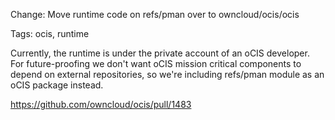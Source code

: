 Change: Move runtime code on refs/pman over to owncloud/ocis/ocis

Tags: ocis, runtime

Currently, the runtime is under the private account of an oCIS developer. For future-proofing we don't want oCIS mission critical components to depend on external repositories, so we're including refs/pman module as an oCIS package instead.

https://github.com/owncloud/ocis/pull/1483
